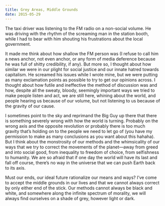 ```yaml
---
title: Grey Areas, Middle Grounds
date: 2015-05-29
---
```


The taxi driver was listening to the FM radio on a non-social volume. He was driving with the rhythm of the screaming man in the station booth, while I had to bear with him shouting his frustrations about the local government.

It made me think about how shallow the FM person was (I refuse to call him a news anchor, not even anchor, or any form of media deference because he was full of shitty credibility, if any). But more so, I thought about how similar we were in our plight for social justice and our innate hatred towards capitalism. He screamed his issues while I wrote mine, but we were putting as many exclamation points as possible to try to get our opinions across. I thought about how futile and ineffective the method of discussion was and how, despite all the sweaty, bloody, seemingly important ways we tried to make people listen and act, we are still here, whining about the world, and people hearing us because of our volume, but not listening to us because of the gravity of our cause.

<!--excerpt-->

I sometimes point to the sky and reprimand the Big Guy up there that there is something severely wrong with how the world is turning. Probably on the wrong axis and the opposite revolution or probably there is too much gravity that’s holding on to the people we need to let go of (you have my permission to make as many conclusions as you want about this hahaha). But I think about the monstrosity of our methods and the whimsicality of our ways that we try to correct the movements of the planet—away from greed and into social good, from inequality to freedom of choice, from selfishness to humanity. We are so afraid that if one day the world will have its last and fall off course, there’s no way in the universe that we can push Earth back to its axis.

Must our ends, our ideal future rationalize our means and ways? I’ve come to accept the middle grounds in our lives and that we cannot always correct by only either end of the stick. Our methods cannot always be black and white, and somewhere along the infinite spectrum of morality, we will always find ourselves on a shade of grey, however light or dark.

